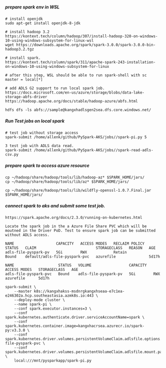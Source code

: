##### prepare spark env in WSL

    # install openjdk
    sudo apt-get install openjdk-8-jdk

    # install hadoop 3.2
    https://kontext.tech/column/hadoop/307/install-hadoop-320-on-windows-10-using-windows-subsystem-for-linux-wsl
    wget https://downloads.apache.org/spark/spark-3.0.0/spark-3.0.0-bin-hadoop3.2.tgz
    
    # install spark. 
    https://kontext.tech/column/spark/311/apache-spark-243-installation-on-windows-10-using-windows-subsystem-for-linux

    # after this step, WSL should be able to run spark-shell with sc master = local[*]

    # add ADLS G2 support to run local spark job.
    https://docs.microsoft.com/en-us/azure/storage/blobs/data-lake-storage-abfs-driver
    https://hadoop.apache.org/docs/stable/hadoop-azure/abfs.html

    hdfs dfs -ls abfs://sample@kangxhadlsgen2sea.dfs.core.windows.net/

##### Run Test jobs on local spark

    # test job without storage access
    spark-submit /home/allenk/github/PySpark-AKS/jobs//spark-pi.py 5

    3 test job with ADLS data read.
    spark-submit /home/allenk/github/PySpark-AKS/jobs//spark-read-adls-csv.py

##### prepare spark to access azure resource

    cp ~/hadoop/share/hadoop/tools/lib/hadoop-az* $SPARK_HOME/jars/
    cp ~/hadoop/share/hadoop/tools/lib/az* $SPARK_HOME/jars/

    cp ~/hadoop/share/hadoop/tools/lib/wildfly-openssl-1.0.7.Final.jar $SPARK_HOME/jars/

##### connect spark to aks and submit some test job. 

    https://spark.apache.org/docs/2.3.0/running-on-kubernetes.html

    Locate the spark job in the a Azure File Share PVC which will be moutned in the Driver PoD. Test to ensure spark job can be submitted without ADLS access. 

    NAME                   CAPACITY   ACCESS MODES   RECLAIM POLICY   STATUS   CLAIM                           STORAGECLASS   REASON   AGE
    adls-file-pyspark-pv   5Gi        RWX            Retain           Bound    default/adls-file-pyspark-pvc   azurefile               5d17h

    NAME                    STATUS   VOLUME                 CAPACITY   ACCESS MODES   STORAGECLASS   AGE
    adls-file-pyspark-pvc   Bound    adls-file-pyspark-pv   5Gi        RWX            azurefile      5d17h

    spark-submit \
        --master k8s://kangxhakss-msdnrgkangxhseaa-e7c1ea-e246302a.hcp.southeastasia.azmk8s.io:443 \
        --deploy-mode cluster \
        --name spark-pi \
        --conf spark.executor.instances=3 \
        --conf spark.kubernetes.authenticate.driver.serviceAccountName=spark \
        --conf spark.kubernetes.container.image=kangxhacrsea.azurecr.io/spark-py:v3.3.0 \
        --conf spark.kubernetes.driver.volumes.persistentVolumeClaim.adlsfile.options.claimName=adls-file-pyspark-pvc \
        --conf spark.kubernetes.driver.volumes.persistentVolumeClaim.adlsfile.mount.path=/mnt/pysparkapp \
        local:///mnt/pysparkapp/spark-pi.py



